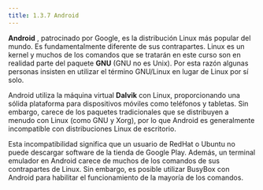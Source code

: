 ```yaml
---
title: 1.3.7 Android
---
```


**Android** , patrocinado por Google, es la distribución Linux más popular del mundo. Es fundamentalmente diferente de sus contrapartes. Linux es un kernel y muchos de los comandos que se tratarán en este curso son en realidad parte del paquete **GNU** (GNU no es Unix). Por esta razón algunas personas insisten en utilizar el término GNU/Linux en lugar de Linux por sí solo.

Android utiliza la máquina virtual **Dalvik** con Linux, proporcionando una sólida plataforma para dispositivos móviles como teléfonos y tabletas. Sin embargo, carece de los paquetes tradicionales que se distribuyen a menudo con Linux (como GNU y Xorg), por lo que Android es generalmente incompatible con distribuciones Linux de escritorio.

Esta incompatibilidad significa que un usuario de RedHat o Ubuntu no puede descargar software de la tienda de Google Play. Además, un terminal emulador en Android carece de muchos de los comandos de sus contrapartes de Linux. Sin embargo, es posible utilizar BusyBox con Android para habilitar el funcionamiento de la mayoría de los comandos.
